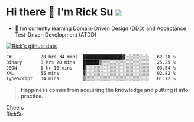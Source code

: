# Hi there 👋 I'm Rick Su ![](https://komarev.com/ghpvc/?username=ricksu978)
<!--
**ricksu978/ricksu978** is a ✨ _special_ ✨ repository because its `README.md` (this file) appears on your GitHub profile.

Here are some ideas to get you started:

- 🔭 I’m currently working on ...
-->
- 🌱 I’m currently learning Domain-Driven Design (DDD) and Acceptance Test-Driven Development (ATDD)
<!--
- 👯 I’m looking to collaborate on ...
- 🤔 I’m looking for help with ...
- 💬 Ask me about ...
- 📫 How to reach me: ...
- 😄 Pronouns: ...
- ⚡ Fun fact: ...
-->
[![Rick's github stats](https://github-readme-stats.vercel.app/api?username=ricksu978&theme=dark)](https://github.com/ricksu978/ricksu978)

<!--START_SECTION:waka-->

```txt
C#           20 hrs 34 mins  ███████████████▓░░░░░░░░░   62.28 %
Binary       8 hrs 20 mins   ██████▒░░░░░░░░░░░░░░░░░░   25.25 %
JSON         1 hr 10 mins    █░░░░░░░░░░░░░░░░░░░░░░░░   03.54 %
XML          55 mins         ▓░░░░░░░░░░░░░░░░░░░░░░░░   02.82 %
TypeScript   34 mins         ▒░░░░░░░░░░░░░░░░░░░░░░░░   01.72 %
```

<!--END_SECTION:waka-->

> **Happiness comes from acquiring the knowledge and putting it into practice.**

Cheers  
RickSu 
